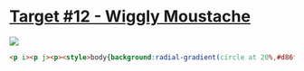 # [Target #12 - Wiggly Moustache](https://cssbattle.dev/play/12)

![](https://cssbattle.dev/targets/12.png)

```HTML
<p i><p j><p><style>body{background:radial-gradient(circle at 20%,#d86f45 10q,#0000 0),radial-gradient(circle at 80%,#d86f45 10q,#0000 0)#f5d6b4}p{margin:0 62;width:100;height:50;border-radius:0 0 1in 1in;background:radial-gradient(at 50% 0,#0000 30px,#d86f45 0)}[i]{margin:150 222 0}[j]{margin:-100 142 0;transform:scaleY(-1)
```